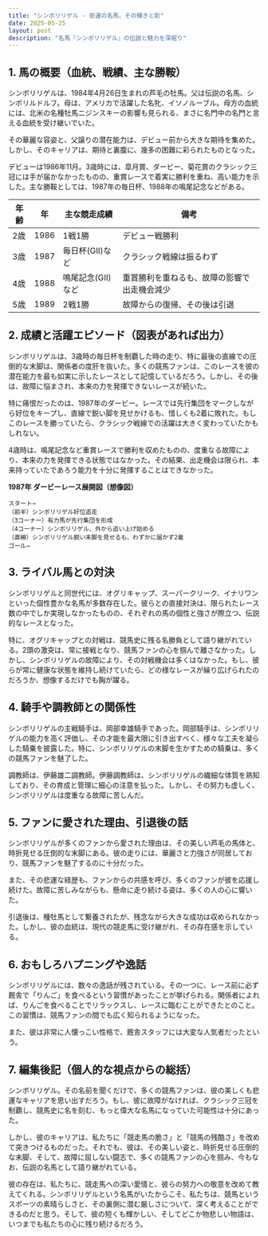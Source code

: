 ```yaml
---
title: "シンボリリゲル - 悲運の名馬、その輝きと影"
date: 2025-05-25
layout: post
description: "名馬『シンボリリゲル』の伝説と魅力を深堀り"
---
```


## 1. 馬の概要（血統、戦績、主な勝鞍）

シンボリリゲルは、1984年4月26日生まれの芦毛の牡馬。父は伝説の名馬、シンボリルドルフ。母は、アメリカで活躍した名牝、イソノルーブル。母方の血統には、北米の名種牡馬ニジンスキーの影響も見られる、まさに名門中の名門と言える血統を受け継いでいた。

その華麗な容姿と、父譲りの潜在能力は、デビュー前から大きな期待を集めた。しかし、そのキャリアは、期待と裏腹に、幾多の困難に彩られたものとなった。

デビューは1986年11月。3歳時には、皐月賞、ダービー、菊花賞のクラシック三冠には手が届かなかったものの、重賞レースで着実に勝利を重ね、高い能力を示した。主な勝鞍としては、1987年の毎日杯、1988年の鳴尾記念などがある。

| 年齢 | 年 | 主な競走成績 | 備考 |
|---|---|---|---|
| 2歳 | 1986 | 1戦1勝 | デビュー戦勝利 |
| 3歳 | 1987 | 毎日杯(GII)など | クラシック戦線は振るわず |
| 4歳 | 1988 | 鳴尾記念(GII)など | 重賞勝利を重ねるも、故障の影響で出走機会減少 |
| 5歳 | 1989 | 2戦1勝 | 故障からの復帰、その後は引退 |


## 2. 成績と活躍エピソード（図表があれば出力）

シンボリリゲルは、3歳時の毎日杯を制覇した時の走り、特に最後の直線での圧倒的な末脚は、関係者の度肝を抜いた。多くの競馬ファンは、このレースを彼の潜在能力を最も如実に示したレースとして記憶しているだろう。しかし、その後は、故障に悩まされ、本来の力を発揮できないレースが続いた。

特に痛恨だったのは、1987年のダービー。レースでは先行集団をマークしながら好位をキープし、直線で鋭い脚を見せかけるも、惜しくも2着に敗れた。もしこのレースを勝っていたら、クラシック戦線での活躍は大きく変わっていたかもしれない。

4歳時は、鳴尾記念など重賞レースで勝利を収めたものの、度重なる故障により、本来の力を発揮できる状態ではなかった。その結果、出走機会は限られ、本来持っていたであろう能力を十分に発揮することはできなかった。

**1987年 ダービーレース展開図（想像図）**

```
スタート→
（前半）シンボリリゲル好位追走
（3コーナー）有力馬が先行集団を形成
（4コーナー）シンボリリゲル、外から追い上げ始める
（直線）シンボリリゲル鋭い末脚を見せるも、わずかに届かず2着
ゴール→
```

## 3. ライバル馬との対決

シンボリリゲルと同世代には、オグリキャップ、スーパークリーク、イナリワンといった個性豊かな名馬が多数存在した。彼らとの直接対決は、限られたレース数の中でしか実現しなかったものの、それぞれの馬の個性と強さが際立つ、伝説的なレースとなった。

特に、オグリキャップとの対戦は、競馬史に残る名勝負として語り継がれている。2頭の激突は、常に接戦となり、競馬ファンの心を掴んで離さなかった。しかし、シンボリリゲルの故障により、その対戦機会は多くはなかった。もし、彼らが常に健康な状態を維持し続けていたら、どの様なレースが繰り広げられたのだろうか、想像するだけでも胸が躍る。


## 4. 騎手や調教師との関係性

シンボリリゲルの主戦騎手は、岡部幸雄騎手であった。岡部騎手は、シンボリリゲルの能力を高く評価し、その才能を最大限に引き出すべく、様々な工夫を凝らした騎乗を披露した。特に、シンボリリゲルの末脚を生かすための騎乗は、多くの競馬ファンを魅了した。

調教師は、伊藤雄二調教師。伊藤調教師は、シンボリリゲルの繊細な体質を熟知しており、その育成と管理に細心の注意を払った。しかし、その努力も虚しく、シンボリリゲルは度重なる故障に苦しんだ。


## 5. ファンに愛された理由、引退後の話

シンボリリゲルが多くのファンから愛された理由は、その美しい芦毛の馬体と、時折見せる圧倒的な末脚にある。彼の走りには、華麗さと力強さが同居しており、競馬ファンを魅了するのに十分だった。

また、その悲運な経歴も、ファンからの共感を呼び、多くのファンが彼を応援し続けた。故障に苦しみながらも、懸命に走り続ける姿は、多くの人の心に響いた。

引退後は、種牡馬として繋養されたが、残念ながら大きな成功は収められなかった。しかし、彼の血統は、現代の競走馬に受け継がれ、その存在感を示している。


## 6. おもしろハプニングや逸話

シンボリリゲルには、数々の逸話が残されている。その一つに、レース前に必ず厩舎で「りんご」を食べるという習慣があったことが挙げられる。関係者によれば、りんごを食べることでリラックスし、レースに臨むことができたとのこと。この習慣は、競馬ファンの間でも広く知られるようになった。

また、彼は非常に人懐っこい性格で、厩舎スタッフには大変な人気者だったという。


## 7. 編集後記（個人的な視点からの総括）

シンボリリゲル。その名前を聞くだけで、多くの競馬ファンは、彼の美しくも悲運なキャリアを思い出すだろう。もし、彼に故障がなければ、クラシック三冠を制覇し、競馬史に名を刻む、もっと偉大な名馬になっていた可能性は十分にあった。

しかし、彼のキャリアは、私たちに「競走馬の脆さ」と「競馬の残酷さ」を改めて突きつけるものだった。それでも、彼は、その美しい姿と、時折見せる圧倒的な末脚、そして、故障に屈しない闘志で、多くの競馬ファンの心を掴み、今もなお、伝説の名馬として語り継がれている。

彼の存在は、私たちに、競走馬への深い愛情と、彼らの努力への敬意を改めて教えてくれる。シンボリリゲルという名馬がいたからこそ、私たちは、競馬というスポーツの素晴らしさと、その裏側に潜む厳しさについて、深く考えることができるのだと思う。そして、彼の短くも輝かしい、そしてどこか物悲しい物語は、いつまでも私たちの心に残り続けるだろう。
